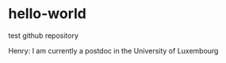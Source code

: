 # hello-world
test github repository

Henry: I am currently a postdoc in the University of Luxembourg

